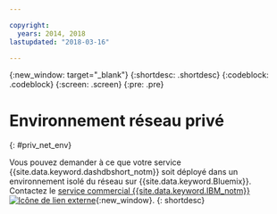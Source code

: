 ```yaml
---

copyright:
  years: 2014, 2018
lastupdated: "2018-03-16"

---
```


<!-- Attribute definitions --> 
{:new_window: target="_blank"}
{:shortdesc: .shortdesc}
{:codeblock: .codeblock}
{:screen: .screen}
{:pre: .pre}

# Environnement réseau privé
{: #priv_net_env}

Vous pouvez demander à ce que votre service {{site.data.keyword.dashdbshort_notm}} soit déployé dans un environnement isolé du réseau sur {{site.data.keyword.Bluemix}}. Contactez le [service commercial {{site.data.keyword.IBM_notm}} ![Icône de lien externe](../../icons/launch-glyph.svg "Icône de lien externe")](https://www.ibm.com/connect/ibm/fr/fr/?lnk=fcw){:new_window}.
{: shortdesc}
